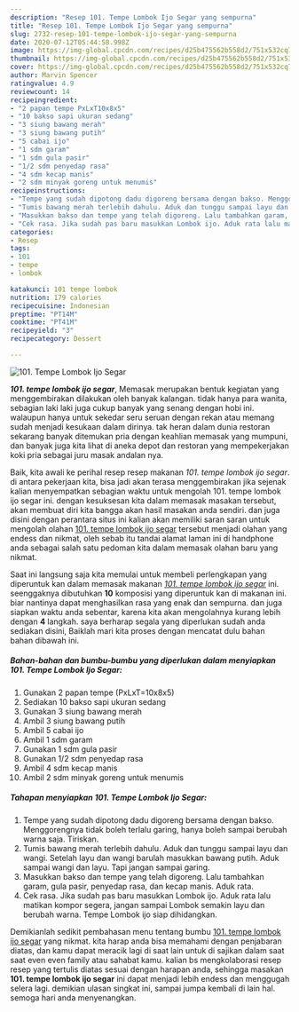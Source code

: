 ```yaml
---
description: "Resep 101. Tempe Lombok Ijo Segar yang sempurna"
title: "Resep 101. Tempe Lombok Ijo Segar yang sempurna"
slug: 2732-resep-101-tempe-lombok-ijo-segar-yang-sempurna
date: 2020-07-12T05:44:58.998Z
image: https://img-global.cpcdn.com/recipes/d25b475562b558d2/751x532cq70/101-tempe-lombok-ijo-segar-foto-resep-utama.jpg
thumbnail: https://img-global.cpcdn.com/recipes/d25b475562b558d2/751x532cq70/101-tempe-lombok-ijo-segar-foto-resep-utama.jpg
cover: https://img-global.cpcdn.com/recipes/d25b475562b558d2/751x532cq70/101-tempe-lombok-ijo-segar-foto-resep-utama.jpg
author: Marvin Spencer
ratingvalue: 4.9
reviewcount: 14
recipeingredient:
- "2 papan tempe PxLxT10x8x5"
- "10 bakso sapi ukuran sedang"
- "3 siung bawang merah"
- "3 siung bawang putih"
- "5 cabai ijo"
- "1 sdm garam"
- "1 sdm gula pasir"
- "1/2 sdm penyedap rasa"
- "4 sdm kecap manis"
- "2 sdm minyak goreng untuk menumis"
recipeinstructions:
- "Tempe yang sudah dipotong dadu digoreng bersama dengan bakso. Menggorengnya tidak boleh terlalu garing, hanya boleh sampai berubah warna saja. Tiriskan."
- "Tumis bawang merah terlebih dahulu. Aduk dan tunggu sampai layu dan wangi. Setelah layu dan wangi barulah masukkan bawang putih. Aduk sampai wangi dan layu. Tapi jangan sampai garing."
- "Masukkan bakso dan tempe yang telah digoreng. Lalu tambahkan garam, gula pasir, penyedap rasa, dan kecap manis. Aduk rata."
- "Cek rasa. Jika sudah pas baru masukkan Lombok ijo. Aduk rata lalu matikan kompor segera, jangan sampai Lombok semakin layu dan berubah warna. Tempe Lombok ijo siap dihidangkan."
categories:
- Resep
tags:
- 101
- tempe
- lombok

katakunci: 101 tempe lombok 
nutrition: 179 calories
recipecuisine: Indonesian
preptime: "PT14M"
cooktime: "PT41M"
recipeyield: "3"
recipecategory: Dessert

---
```



![101. Tempe Lombok Ijo Segar](https://img-global.cpcdn.com/recipes/d25b475562b558d2/751x532cq70/101-tempe-lombok-ijo-segar-foto-resep-utama.jpg)

<b><i>101. tempe lombok ijo segar</i></b>, Memasak merupakan bentuk kegiatan yang menggembirakan dilakukan oleh banyak kalangan. tidak hanya para wanita, sebagian laki laki juga cukup banyak yang senang dengan hobi ini. walaupun hanya untuk sekedar seru seruan dengan rekan atau memang sudah menjadi kesukaan dalam dirinya. tak heran dalam dunia restoran sekarang banyak ditemukan pria dengan keahlian memasak yang mumpuni, dan banyak juga kita lihat di aneka depot dan restoran yang mempekerjakan koki pria sebagai juru masak andalan nya.

Baik, kita awali ke perihal resep resep makanan <i>101. tempe lombok ijo segar</i>. di antara pekerjaan kita, bisa jadi akan terasa menggembirakan jika sejenak kalian menyempatkan sebagian waktu untuk mengolah 101. tempe lombok ijo segar ini. dengan kesuksesan kita dalam memasak masakan tersebut, akan membuat diri kita bangga akan hasil masakan anda sendiri. dan juga disini dengan perantara situs ini kalian akan memiliki saran saran untuk mengolah olahan <u>101. tempe lombok ijo segar</u> tersebut menjadi olahan yang endess dan nikmat, oleh sebab itu tandai alamat laman ini di handphone anda sebagai salah satu pedoman kita dalam memasak olahan baru yang nikmat.




Saat ini langsung saja kita memulai untuk membeli perlengkapan yang diperuntuk kan dalam memasak makanan <u><i>101. tempe lombok ijo segar</i></u> ini. seenggaknya dibutuhkan <b>10</b> komposisi yang diperuntuk kan di makanan ini. biar nantinya dapat menghasilkan rasa yang enak dan sempurna. dan juga siapkan waktu anda sebentar, karena kita akan mengolahnya kurang lebih dengan <b>4</b> langkah. saya berharap segala yang diperlukan sudah anda sediakan disini, Baiklah mari kita proses dengan mencatat dulu bahan bahan dibawah ini.

<!--inarticleads1-->

##### Bahan-bahan dan bumbu-bumbu yang diperlukan dalam menyiapkan 101. Tempe Lombok Ijo Segar:

1. Gunakan 2 papan tempe (PxLxT=10x8x5)
1. Sediakan 10 bakso sapi ukuran sedang
1. Gunakan 3 siung bawang merah
1. Ambil 3 siung bawang putih
1. Ambil 5 cabai ijo
1. Ambil 1 sdm garam
1. Gunakan 1 sdm gula pasir
1. Gunakan 1/2 sdm penyedap rasa
1. Ambil 4 sdm kecap manis
1. Ambil 2 sdm minyak goreng untuk menumis




<!--inarticleads2-->

##### Tahapan menyiapkan 101. Tempe Lombok Ijo Segar:

1. Tempe yang sudah dipotong dadu digoreng bersama dengan bakso. Menggorengnya tidak boleh terlalu garing, hanya boleh sampai berubah warna saja. Tiriskan.
1. Tumis bawang merah terlebih dahulu. Aduk dan tunggu sampai layu dan wangi. Setelah layu dan wangi barulah masukkan bawang putih. Aduk sampai wangi dan layu. Tapi jangan sampai garing.
1. Masukkan bakso dan tempe yang telah digoreng. Lalu tambahkan garam, gula pasir, penyedap rasa, dan kecap manis. Aduk rata.
1. Cek rasa. Jika sudah pas baru masukkan Lombok ijo. Aduk rata lalu matikan kompor segera, jangan sampai Lombok semakin layu dan berubah warna. Tempe Lombok ijo siap dihidangkan.




Demikianlah sedikit pembahasan menu tentang bumbu <u>101. tempe lombok ijo segar</u> yang nikmat. kita harap anda bisa memahami dengan penjabaran diatas, dan kamu dapat meracik lagi di saat lain untuk di sajikan dalam saat saat even even family atau sahabat kamu. kalian bs mengkolaborasi resep resep yang tertulis diatas sesuai dengan harapan anda, sehingga masakan <b>101. tempe lombok ijo segar</b> ini dapat menjadi lebih endess dan menggugah selera lagi. demikian ulasan singkat ini, sampai jumpa kembali di lain hal. semoga hari anda menyenangkan.
